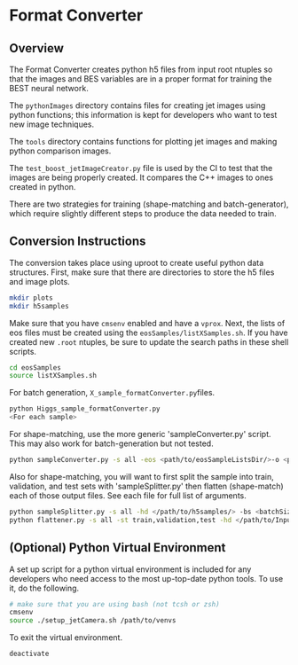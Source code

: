# Format Converter

## Overview

The Format Converter creates python h5 files from input root ntuples so that the images and BES variables are in a proper format for training the BEST neural network.

The `pythonImages` directory contains files for creating 
jet images using python functions; this information is kept for developers who want to test new image techniques.

The `tools` directory contains functions for plotting jet images and making python comparison images.

The `test_boost_jetImageCreator.py` file is used by the CI to test that the images are being properly created. 
It compares the C++ images to ones created in python.

There are two strategies for training (shape-matching and batch-generator), which require slightly different steps to produce the data needed to train.

## Conversion Instructions

The conversion takes place using uproot to create useful python data structures. First, make sure that there are directories to store
the h5 files and image plots.

```bash
mkdir plots
mkdir h5samples
```

Make sure that you have `cmsenv` enabled and have a `vprox`. Next, the lists of eos files must be created using the
`eosSamples/listXSamples.sh`. If you have created new `.root` ntuples, be sure to update the search paths in these
shell scripts.

```bash
cd eosSamples
source listXSamples.sh
```

For batch generation, `X_sample_formatConverter.py`files. 

```bash
python Higgs_sample_formatConverter.py
<For each sample>
```

For shape-matching, use the more generic 'sampleConverter.py' script. This may also work for batch-generation but not tested.

```bash
python sampleConverter.py -s all -eos <path/to/eosSampleListsDir/>-o <path/to/h5samples/>
```

Also for shape-matching, you will want to first split the sample into train, validation, and test sets with 'sampleSplitter.py' then flatten (shape-match) each of those output files. See each file for full list of arguments.

```bash
python sampleSplitter.py -s all -hd </path/to/h5samples/> -bs <batchSize=(example)600000>
python flattener.py -s all -st train,validation,test -hd </path/to/Inputh5samples/> -o </path/to/Outputh5samples/> -b <batchSize=(example)250000>
```


## (Optional) Python Virtual Environment

A set up script for a python virtual environment is included for any developers who need access to the most up-top-date
python tools. To use it, do the following.

```bash
# make sure that you are using bash (not tcsh or zsh)
cmsenv
source ./setup_jetCamera.sh /path/to/venvs
```

To exit the virtual environment.

```bash
deactivate
```
